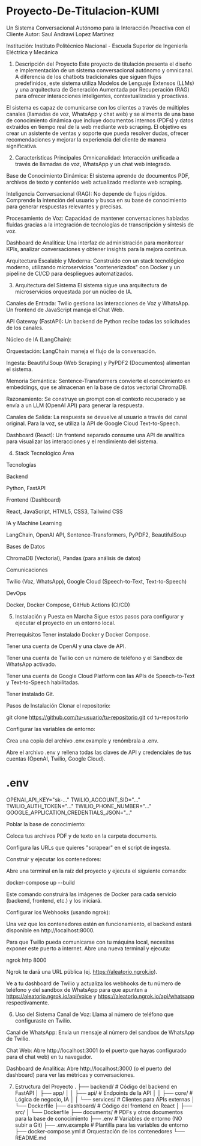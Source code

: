 # Proyecto-De-Titulacion-KUMI

Un Sistema Conversacional Autónomo para la Interacción Proactiva con el Cliente
Autor: Saul Andrawi Lopez Martinez

Institución: Instituto Politécnico Nacional - Escuela Superior de Ingeniería Eléctrica y Mecánica

1. Descripción del Proyecto
Este proyecto de titulación presenta el diseño e implementación de un sistema conversacional autónomo y omnicanal. A diferencia de los chatbots tradicionales que siguen flujos predefinidos, este sistema utiliza Modelos de Lenguaje Extensos (LLMs) y una arquitectura de Generación Aumentada por Recuperación (RAG) para ofrecer interacciones inteligentes, contextualizadas y proactivas.

El sistema es capaz de comunicarse con los clientes a través de múltiples canales (llamadas de voz, WhatsApp y chat web) y se alimenta de una base de conocimiento dinámica que incluye documentos internos (PDFs) y datos extraídos en tiempo real de la web mediante web scraping. El objetivo es crear un asistente de ventas y soporte que pueda resolver dudas, ofrecer recomendaciones y mejorar la experiencia del cliente de manera significativa.

2. Características Principales
Omnicanalidad: Interacción unificada a través de llamadas de voz, WhatsApp y un chat web integrado.

Base de Conocimiento Dinámica: El sistema aprende de documentos PDF, archivos de texto y contenido web actualizado mediante web scraping.

Inteligencia Conversacional (RAG): No depende de flujos rígidos. Comprende la intención del usuario y busca en su base de conocimiento para generar respuestas relevantes y precisas.

Procesamiento de Voz: Capacidad de mantener conversaciones habladas fluidas gracias a la integración de tecnologías de transcripción y síntesis de voz.

Dashboard de Analítica: Una interfaz de administración para monitorear KPIs, analizar conversaciones y obtener insights para la mejora continua.

Arquitectura Escalable y Moderna: Construido con un stack tecnológico moderno, utilizando microservicios "contenerizados" con Docker y un pipeline de CI/CD para despliegues automatizados.

3. Arquitectura del Sistema
El sistema sigue una arquitectura de microservicios orquestada por un núcleo de IA.

Canales de Entrada: Twilio gestiona las interacciones de Voz y WhatsApp. Un frontend de JavaScript maneja el Chat Web.

API Gateway (FastAPI): Un backend de Python recibe todas las solicitudes de los canales.

Núcleo de IA (LangChain):

Orquestación: LangChain maneja el flujo de la conversación.

Ingesta: BeautifulSoup (Web Scraping) y PyPDF2 (Documentos) alimentan el sistema.

Memoria Semántica: Sentence-Transformers convierte el conocimiento en embeddings, que se almacenan en la base de datos vectorial ChromaDB.

Razonamiento: Se construye un prompt con el contexto recuperado y se envía a un LLM (OpenAI API) para generar la respuesta.

Canales de Salida: La respuesta se devuelve al usuario a través del canal original. Para la voz, se utiliza la API de Google Cloud Text-to-Speech.

Dashboard (React): Un frontend separado consume una API de analítica para visualizar las interacciones y el rendimiento del sistema.

4. Stack Tecnológico
Área

Tecnologías

Backend

Python, FastAPI

Frontend (Dashboard)

React, JavaScript, HTML5, CSS3, Tailwind CSS

IA y Machine Learning

LangChain, OpenAI API, Sentence-Transformers, PyPDF2, BeautifulSoup

Bases de Datos

ChromaDB (Vectorial), Pandas (para análisis de datos)

Comunicaciones

Twilio (Voz, WhatsApp), Google Cloud (Speech-to-Text, Text-to-Speech)

DevOps

Docker, Docker Compose, GitHub Actions (CI/CD)

5. Instalación y Puesta en Marcha
Sigue estos pasos para configurar y ejecutar el proyecto en un entorno local.

Prerrequisitos
Tener instalado Docker y Docker Compose.

Tener una cuenta de OpenAI y una clave de API.

Tener una cuenta de Twilio con un número de teléfono y el Sandbox de WhatsApp activado.

Tener una cuenta de Google Cloud Platform con las APIs de Speech-to-Text y Text-to-Speech habilitadas.

Tener instalado Git.

Pasos de Instalación
Clonar el repositorio:

git clone https://github.com/tu-usuario/tu-repositorio.git
cd tu-repositorio

Configurar las variables de entorno:

Crea una copia del archivo .env.example y renómbrala a .env.

Abre el archivo .env y rellena todas las claves de API y credenciales de tus cuentas (OpenAI, Twilio, Google Cloud).

# .env
OPENAI_API_KEY="sk-..."
TWILIO_ACCOUNT_SID="..."
TWILIO_AUTH_TOKEN="..."
TWILIO_PHONE_NUMBER="..."
GOOGLE_APPLICATION_CREDENTIALS_JSON="..."

Poblar la base de conocimiento:

Coloca tus archivos PDF y de texto en la carpeta documents.

Configura las URLs que quieres "scrapear" en el script de ingesta.

Construir y ejecutar los contenedores:

Abre una terminal en la raíz del proyecto y ejecuta el siguiente comando:

docker-compose up --build

Este comando construirá las imágenes de Docker para cada servicio (backend, frontend, etc.) y los iniciará.

Configurar los Webhooks (usando ngrok):

Una vez que los contenedores estén en funcionamiento, el backend estará disponible en http://localhost:8000.

Para que Twilio pueda comunicarse con tu máquina local, necesitas exponer este puerto a internet. Abre una nueva terminal y ejecuta:

ngrok http 8000

Ngrok te dará una URL pública (ej. https://aleatorio.ngrok.io).

Ve a tu dashboard de Twilio y actualiza los webhooks de tu número de teléfono y del sandbox de WhatsApp para que apunten a https://aleatorio.ngrok.io/api/voice y https://aleatorio.ngrok.io/api/whatsapp respectivamente.

6. Uso del Sistema
Canal de Voz: Llama al número de teléfono que configuraste en Twilio.

Canal de WhatsApp: Envía un mensaje al número del sandbox de WhatsApp de Twilio.

Chat Web: Abre http://localhost:3001 (o el puerto que hayas configurado para el chat web) en tu navegador.

Dashboard de Analítica: Abre http://localhost:3000 (o el puerto del dashboard) para ver las métricas y conversaciones.

7. Estructura del Proyecto
.
├── backend/            # Código del backend en FastAPI
│   ├── app/
│   │   ├── api/        # Endpoints de la API
│   │   ├── core/       # Lógica de negocio, IA
│   │   └── services/   # Clientes para APIs externas
│   └── Dockerfile
├── dashboard/          # Código del frontend en React
│   ├── src/
│   └── Dockerfile
├── documents/          # PDFs y otros documentos para la base de conocimiento
├── .env                # Variables de entorno (NO subir a Git)
├── .env.example        # Plantilla para las variables de entorno
├── docker-compose.yml  # Orquestación de los contenedores
└── README.md

